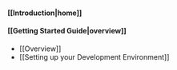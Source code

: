 #### [[Introduction|home]]

#### [[Getting Started Guide|overview]]
* [[Overview]]
* [[Setting up your Development Environment]]
